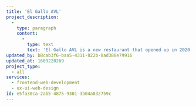 ```yaml
---
title: 'El Gallo AVL'
project_description:
  -
    type: paragraph
    content:
      -
        type: text
        text: 'El Gallo AVL is a new restaurant that opened up in 2020 during the Covid-19 pandemic. I was asked to take their already developed brand and design a manageable web presence that could drive sales during a difficult time. They also wanted the option of E-Commerce and, to save costs, wanted to run this site alongside another owned property. I chose Craft CMS with Commerce Lite, Tailwind CSS, and Alpine JS. I used Craft''s multisite capabilities so that the one instance could drive the multiple restaurants.'
updated_by: b8cab3f6-baa5-4311-822b-8ad388e79916
updated_at: 1609220269
project_type:
  - all
services:
  - frontend-web-development
  - ux-ui-web-design
id: e5fa30ca-2ab5-4875-9301-3b04a832759c
---
```

